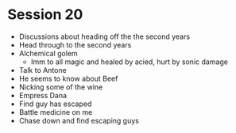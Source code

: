 # Session 20
 - Discussions about heading off the the second years
 - Head through to the second years
 - Alchemical golem
   - Imm to all magic and healed by acied, hurt by sonic damage
 - Talk to Antone 
 - He seems to know about Beef
 - Nicking some of the wine
 - Empress Dana
 - Find guy has escaped
 - Battle medicine on me
 - Chase down and find escaping guys
